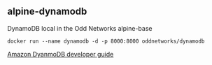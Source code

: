 ## alpine-dynamodb

DynamoDB local in the Odd Networks alpine-base

    docker run --name dynamodb -d -p 8000:8000 oddnetworks/dynamodb

[Amazon DyanmoDB developer guide](http://docs.aws.amazon.com/amazondynamodb/latest/developerguide/Tools.DynamoDBLocal.html)
